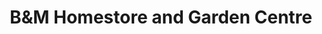 ---
title: "B&M Homestore and Garden Centre"
url: /alfreton/bandm-homestore-and-garden-centre/
shop: department store
---